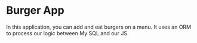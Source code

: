 # Burger App

In this application, you can add and eat burgers on a menu. It uses an ORM to process our logic between My SQL and our JS.